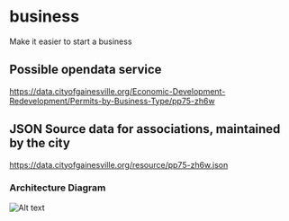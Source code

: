 # business
Make it easier to start a business


## Possible opendata service

https://data.cityofgainesville.org/Economic-Development-Redevelopment/Permits-by-Business-Type/pp75-zh6w

## JSON Source data for associations, maintained by the city

https://data.cityofgainesville.org/resource/pp75-zh6w.json

### Architecture Diagram

![Alt text](https://cloud.githubusercontent.com/assets/1063707/17459516/b22d5afa-5c09-11e6-8b37-dce38b9515ce.png "Architecture Diagram")
